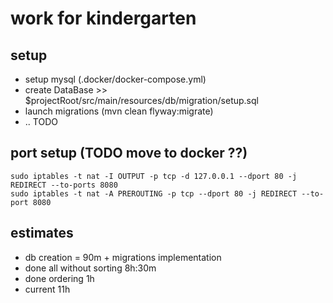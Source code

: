 # work for kindergarten
## setup
* setup mysql (.docker/docker-compose.yml)
* create DataBase >> $projectRoot/src/main/resources/db/migration/setup.sql
* launch migrations (mvn clean flyway:migrate)
* .. TODO

## port setup (TODO move to docker ??)

```shell script
sudo iptables -t nat -I OUTPUT -p tcp -d 127.0.0.1 --dport 80 -j REDIRECT --to-ports 8080
sudo iptables -t nat -A PREROUTING -p tcp --dport 80 -j REDIRECT --to-port 8080
```

## estimates
* db creation = 90m + migrations implementation
* done all without sorting 8h:30m
* done ordering 1h
* current 11h
